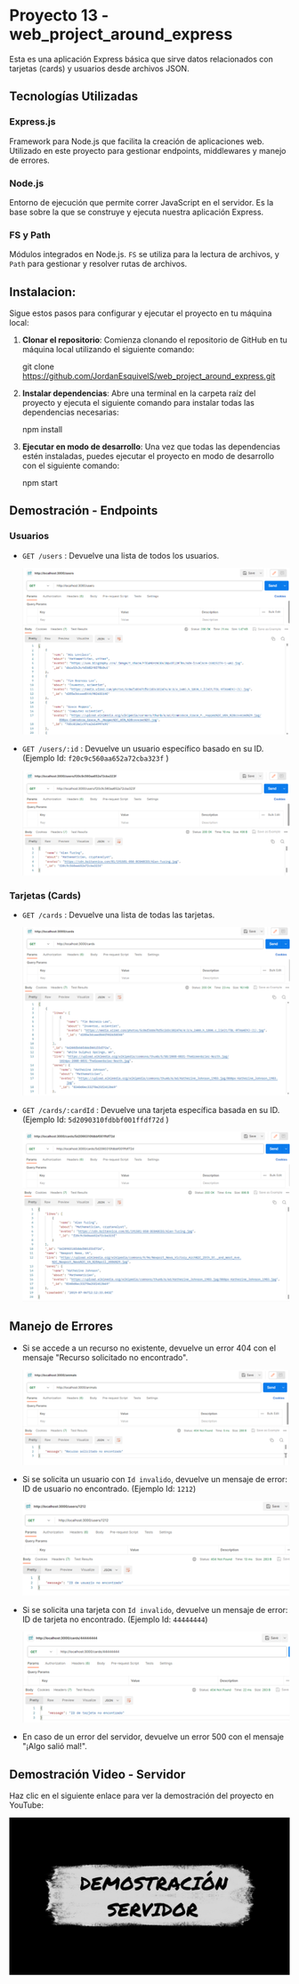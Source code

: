 # Proyecto 13 - web_project_around_express

Esta es una aplicación Express básica que sirve datos relacionados con tarjetas (cards) y usuarios desde archivos JSON.

## Tecnologías Utilizadas

### Express.js

Framework para Node.js que facilita la creación de aplicaciones web. Utilizado en este proyecto para gestionar endpoints, middlewares y manejo de errores.

### Node.js

Entorno de ejecución que permite correr JavaScript en el servidor. Es la base sobre la que se construye y ejecuta nuestra aplicación Express.

### FS y Path

Módulos integrados en Node.js. `FS` se utiliza para la lectura de archivos, y `Path` para gestionar y resolver rutas de archivos.

## Instalacion:

Sigue estos pasos para configurar y ejecutar el proyecto en tu máquina local:

1. **Clonar el repositorio**: Comienza clonando el repositorio de GitHub en tu máquina local utilizando el siguiente comando:

   git clone https://github.com/JordanEsquivelS/web_project_around_express.git

2. **Instalar dependencias**: Abre una terminal en la carpeta raíz del proyecto y ejecuta el siguiente comando para instalar todas las dependencias necesarias:

   npm install

3. **Ejecutar en modo de desarrollo**: Una vez que todas las dependencias estén instaladas, puedes ejecutar el proyecto en modo de desarrollo con el siguiente comando:

   npm start

## Demostración - Endpoints

### Usuarios

- `GET /users` : Devuelve una lista de todos los usuarios.

  ![Solicitud de Usuarios](./demo_images/get_users.png)

- `GET /users/:id` : Devuelve un usuario específico basado en su ID. (Ejemplo Id: `f20c9c560aa652a72cba323f` )

  ![Solicitud de Usuarios segun Id](./demo_images/get_users_id.png)

### Tarjetas (Cards)

- `GET /cards` : Devuelve una lista de todas las tarjetas.

  ![Solicitud de Tarjetas](./demo_images/get_cards.png)

- `GET /cards/:cardId` : Devuelve una tarjeta específica basada en su ID. (Ejemplo Id: `5d2090310fdbbf001ffdf72d` )

  ![Solicitud de Tarjetas por id](./demo_images/get_cards_id.png)

## Manejo de Errores

- Si se accede a un recurso no existente, devuelve un error 404 con el mensaje "Recurso solicitado no encontrado".

  ![Error de Usuario](./demo_images/get_no_found.png)

- Si se solicita un usuario con `Id invalido`, devuelve un mensaje de error: ID de usuario no encontrado. (Ejemplo Id: `1212`)

  ![Error id de tarjeta](./demo_images/get_users_id_invalido.png)

- Si se solicita una tarjeta con `Id invalido`, devuelve un mensaje de error: ID de tarjeta no encontrado. (Ejemplo Id: `44444444`)

  ![Error id de tarjeta](./demo_images/get_cards_id_invalido.png)

- En caso de un error del servidor, devuelve un error 500 con el mensaje "¡Algo salió mal!".

## Demostración Video - Servidor

Haz clic en el siguiente enlace para ver la demostración del proyecto en YouTube:

[![Ver Demostración en YouTube](./demo_images/Miniatura_vid.png)](https://youtu.be/4xZyMsrSh4g)
